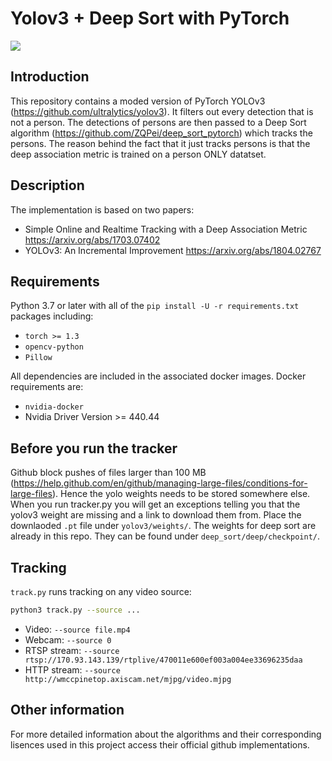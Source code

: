 # Yolov3 + Deep Sort with PyTorch

![](yolov3/Town.gif)

## Introduction

This repository contains a moded version of PyTorch YOLOv3 (https://github.com/ultralytics/yolov3). It filters out every detection that is not a person. The detections of persons are then passed to a Deep Sort algorithm (https://github.com/ZQPei/deep_sort_pytorch) which tracks the persons. The reason behind the fact that it just tracks persons is that the deep association metric is trained on a person ONLY datatset.

## Description

The implementation is based on two papers:

- Simple Online and Realtime Tracking with a Deep Association Metric
https://arxiv.org/abs/1703.07402
- YOLOv3: An Incremental Improvement
https://arxiv.org/abs/1804.02767

## Requirements

Python 3.7 or later with all of the `pip install -U -r requirements.txt` packages including:
- `torch >= 1.3`
- `opencv-python`
- `Pillow`

All dependencies are included in the associated docker images. Docker requirements are: 
- `nvidia-docker`
- Nvidia Driver Version >= 440.44

## Before you run the tracker

Github block pushes of files larger than 100 MB (https://help.github.com/en/github/managing-large-files/conditions-for-large-files). Hence the yolo weights needs to be stored somewhere else. When you run tracker.py you will get an exceptions telling you that the yolov3 weight are missing and a link to download them from. Place the downlaoded `.pt` file under `yolov3/weights/`. The weights for deep sort are already in this repo. They can be found under `deep_sort/deep/checkpoint/`.

## Tracking

`track.py` runs tracking on any video source:

```bash
python3 track.py --source ...
```

- Video:  `--source file.mp4`
- Webcam:  `--source 0`
- RTSP stream:  `--source rtsp://170.93.143.139/rtplive/470011e600ef003a004ee33696235daa`
- HTTP stream:  `--source http://wmccpinetop.axiscam.net/mjpg/video.mjpg`


## Other information

For more detailed information about the algorithms and their corresponding lisences used in this project access their official github implementations.

